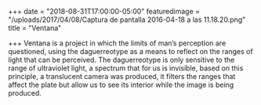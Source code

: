 +++
date = "2018-08-31T17:00:00-05:00"
featuredimage = "/uploads/2017/04/08/Captura de pantalla 2016-04-18 a las 11.18.20.png"
title = "Ventana"

+++
Ventana is a project in which the limits of man’s perception are questioned, using the daguerreotype as a means to reflect on the ranges of light that can be perceived. The daguerreotype is only sensitive to the range of ultraviolet light, a spectrum that for us is invisible, based on this principle, a translucent camera was produced, it filters the ranges that affect the plate but allow us to see its interior while the image is being produced.